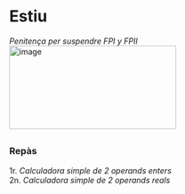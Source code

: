 # Estiu
*Penitença per suspendre FPI y FPII*   
<img width="300" height="150" alt="image" src="https://github.com/user-attachments/assets/4218fed2-34cd-4194-b4cb-9ccb18422c63" />  

##
### Repàs

1r. *Calculadora simple de 2 operands enters*   
2n. *Calculadora simple de 2 operands reals*   
